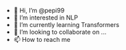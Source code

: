 - 👋 Hi, I’m @pepi99
- 👀 I’m interested in NLP
- 🌱 I’m currently learning Transformers
- 💞️ I’m looking to collaborate on ...
- 📫 How to reach me 

<!---
pepi99/pepi99 is a ✨ special ✨ repository because its `README.md` (this file) appears on your GitHub profile.
You can click the Preview link to take a look at your changes.
--->
